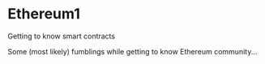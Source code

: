 # Ethereum1
Getting to know smart contracts

Some (most likely) fumblings while getting to know Ethereum community...

